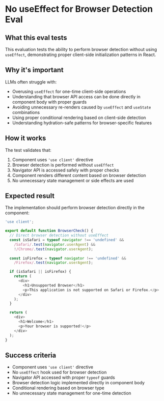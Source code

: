 # No useEffect for Browser Detection Eval

## What this eval tests
This evaluation tests the ability to perform browser detection without using `useEffect`, demonstrating proper client-side initialization patterns in React.

## Why it's important
LLMs often struggle with:
- Overusing `useEffect` for one-time client-side operations
- Understanding that browser API access can be done directly in component body with proper guards
- Avoiding unnecessary re-renders caused by `useEffect` and `useState` combinations
- Using proper conditional rendering based on client-side detection
- Understanding hydration-safe patterns for browser-specific features

## How it works
The test validates that:
1. Component uses `'use client'` directive
2. Browser detection is performed without `useEffect`
3. Navigator API is accessed safely with proper checks
4. Component renders different content based on browser detection
5. No unnecessary state management or side effects are used

## Expected result
The implementation should perform browser detection directly in the component:

```typescript
'use client';

export default function BrowserCheck() {
  // Direct browser detection without useEffect
  const isSafari = typeof navigator !== 'undefined' && 
    /Safari/.test(navigator.userAgent) && 
    !/Chrome/.test(navigator.userAgent);
    
  const isFirefox = typeof navigator !== 'undefined' && 
    /Firefox/.test(navigator.userAgent);

  if (isSafari || isFirefox) {
    return (
      <div>
        <h1>Unsupported Browser</h1>
        <p>This application is not supported on Safari or Firefox.</p>
      </div>
    );
  }

  return (
    <div>
      <h1>Welcome</h1>
      <p>Your browser is supported!</p>
    </div>
  );
}
```

## Success criteria
- Component uses `'use client'` directive
- No `useEffect` hook used for browser detection
- Navigator API accessed with proper `typeof` guards
- Browser detection logic implemented directly in component body
- Conditional rendering based on browser type
- No unnecessary state management for one-time detection
